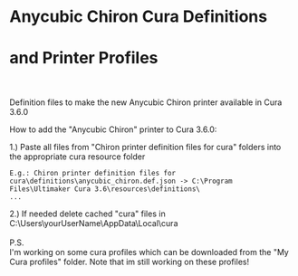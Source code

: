 # Anycubic Chiron Cura Definitions <br />
# and Printer Profiles  
<br /><br />
Definition files to make the new Anycubic Chiron printer available in Cura 3.6.0 

How to add the "Anycubic Chiron" printer to Cura 3.6.0:  

1.) Paste all files from "Chiron printer definition files for cura" folders into the appropriate cura resource folder 

    E.g.: Chiron printer definition files for cura\definitions\anycubic_chiron.def.json -> C:\Program Files\Ultimaker Cura 3.6\resources\definitions\
    ... 
    
2.) If needed delete cached "cura" files in C:\Users\yourUserName\AppData\Local\cura 
<br /><br />
P.S.   
I'm working on some cura profiles which can be downloaded from the "My Cura profiles" folder. 
Note that im still working on these profiles!
